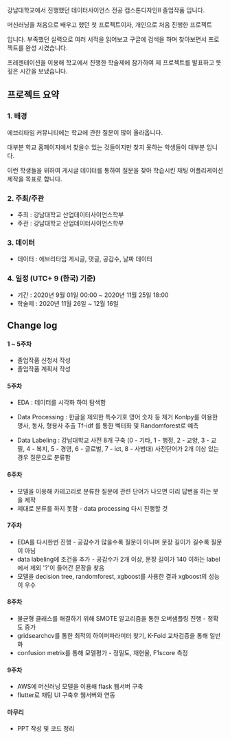 강남대학교에서 진행했던 데이터사이언스 전공 캡스톤디자인II 졸업작품 입니다.

머신러닝을 처음으로 배우고 했던 첫 프로젝트이자, 개인으로 처음 진행한 프로젝트 

입니다. 부족했던 실력으로 여러 서적을 읽어보고 구글에 검색을 하며 찾아보면서 프로젝트를 완성 시켰습니다.

프레젠테이션을 이용해 학교에서 진행한 학술제에 참가하여 제 프로젝트를 발표하고 뜻 깊은 시간을 보냈습니다.

## 프로젝트 요약

### 1. 배경 

에브리타임 커뮤니티에는 학교에 관한 질문이 많이 올라옵니다.

대부분 학교 홈페이지에서 찾을수 있는 것들이지만 찾지 못하는 학생들이 대부분 입니다.

이런 학생들을 위하여 게시글 데이터를 통하여 질문을 찾아 학습시킨 채팅 어플리케이션 제작을 목표로 합니다. 


### 2. 주최/주관

- 주최 : 강남대학교 산업데이터사이언스학부
- 주관 : 강남대학교 산업데이터사이언스학부

### 3. 데이터

- 데이터 : 에브리타임 게시글, 댓글, 공감수, 날짜 데이터

### 4. 일정 (UTC+ 9 (한국) 기준)

- 기간 : 2020년 9월 01일 00:00 ~ 2020년 11월 25일 18:00
- 학술제 : 2020년 11월 26일 ~ 12월 16일

## Change log

#### 1 ~ 5주차
* 졸업작품 신청서 작성
* 졸업작품 계획서 작성

#### 5주차 
* EDA : 데이터를 시각화 하여 탐색함
* Data Processing : 한글을 제외한 특수기호 영어 숫자 등 제거
                    Konlpy를 이용한 명사, 동사, 형용사 추출
                    Tf-idf 를 통한 벡터화 및 Randomforest로 예측
                    
* Data Labeling : 강남대학교 사전 8개 구축 (0 - 기타, 1 - 행정, 2 - 교양, 3 - 교필, 4 - 복지, 5 - 경영, 6 - 글로벌, 7 - ict, 8 - 사범대)
                  사전단어가 2개 이상 있는 경우 질문으로 분류함

#### 6주차
* 모델을 이용해 카테고리로 분류한 질문에 관련 단어가 나오면 미리 답변을 하는 봇을 제작
* 제대로 분류를 하지 못함 - data processing 다시 진행할 것

#### 7주차
* EDA를 다시한번 진행 - 공감수가 많을수록 질문이 아니며 문장 길이가 길수록 질문이 아님
* data labeling에 조건을 추가 - 공감수가 2개 이상, 문장 길이가 140 이하는 label에서 제외 '?'이 들어간 문장을 찾음
* 모델을 decision tree, randomforest, xgboost를 사용한 결과 xgboost의 성능이 우수
#### 8주차
* 불균형 클래스를 해결하기 위해 SMOTE 알고리즘을 통한 오버샘플링 진행 - 정확도 증가
* gridsearchcv를 통한 최적의 하이퍼파라미터 찾기, K-Fold 교차검증을 통해 일반화
* confusion metrix를 통해 모델평가 - 정밀도, 재현율, F1score 측정

#### 9주차
* AWS에 머신러닝 모델을 이용해 flask 웹서버 구축
* flutter로 채팅 UI 구축후 웹서버와 연동

#### 마무리
* PPT 작성 및 코드 정리

